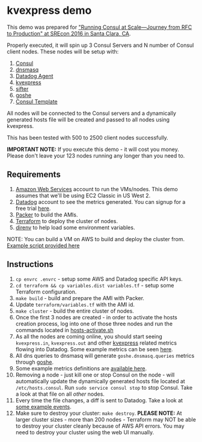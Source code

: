 kvexpress demo
=======================

This demo was prepared for ["Running Consul at Scale—Journey from RFC to Production" at SREcon 2016 in Santa Clara, CA](https://blog.froese.org/2016/04/08/srecon-running-consul-at-scale/).

Properly executed, it will spin up 3 Consul Servers and N number of Consul client nodes. These nodes will be setup with:

1. [Consul](https://www.consul.io/)
2. [dnsmasq](http://www.thekelleys.org.uk/dnsmasq/doc.html)
3. [Datadog Agent](https://github.com/DataDog/dd-agent)
4. [kvexpress](https://github.com/DataDog/kvexpress)
5. [sifter](https://github.com/darron/sifter)
6. [goshe](https://github.com/darron/goshe)
7. [Consul Template](https://github.com/hashicorp/consul-template)

All nodes will be connected to the Consul servers and a dynamically generated hosts file will be created and passed to all nodes using kvexpress.

This has been tested with 500 to 2500 client nodes successfully.

**IMPORTANT NOTE:** If you execute this demo - it will cost you money. Please don't leave your 123 nodes running any longer than you need to.

Requirements
----------------

1. [Amazon Web Services](https://aws.amazon.com/) account to run the VMs/nodes. This demo assumes that we'll be using EC2 Classic in US West 2.
2. [Datadog](https://www.datadoghq.com/) account to see the metrics generated. You can signup for a free trial [here](https://www.datadoghq.com/).
3. [Packer](https://www.packer.io/) to build the AMIs.
4. [Terraform](https://www.terraform.io/) to deploy the cluster of nodes.
5. [direnv](http://direnv.net/) to help load some environment variables.

NOTE: You can build a VM on AWS to build and deploy the cluster from. [Example script provided here](https://github.com/darron/kvexpress-demo/blob/master/ami-build/builder.sh)

Instructions
------------------

1. `cp envrc .envrc` - setup some AWS and Datadog specific API keys.
2. `cd terraform && cp variables.dist variables.tf` - setup some Terraform configuration.
3. `make build` - build and prepare the AMI with Packer.
4. Update `terraform/variables.tf` with the AMI id.
5. `make cluster` - build the entire cluster of nodes.
6. Once the first 3 nodes are created - in order to activate the hosts creation process, log into one of those three nodes and run the commands located in [hosts-activate.sh](https://github.com/darron/kvexpress-demo/blob/master/terraform/scripts/hosts-activate.sh)
7. As all the nodes are coming online, you should start seeing `kvexpress.in`, `kvexpress.out` and other [kvexpress](https://github.com/DataDog/kvexpress) related metrics flowing into Datadog. Some example metrics can be seen [here](https://github.com/darron/kvexpress-demo/blob/master/example-metrics.jpg).
8. All dns queries to dnsmasq will generate `goshe.dnsmasq.queries` metrics through [goshe](https://github.com/darron/goshe).
9. Some example metrics definitions are [available here](https://gist.github.com/darron/440b42a567d4126eec0fab484a2d31b3).
10. Removing a node - just kill one or stop Consul on the node - will automatically update the dynamically generated hosts file located at `/etc/hosts.consul`. Run `sudo service consul stop` to stop Consul. Take a look at that file on all *other* nodes.
11. Every time the file changes, a diff is sent to Datadog. Take a look at [some example events](https://github.com/darron/kvexpress-demo/blob/master/kvexpress-events.jpg).
12. Make sure to destroy your cluster: `make destroy`. **PLEASE NOTE:** At larger cluster sizes - more than 200 nodes - Terraform may NOT be able to destroy your cluster cleanly because of AWS API errors. You may need to destroy your cluster using the web UI manually.
